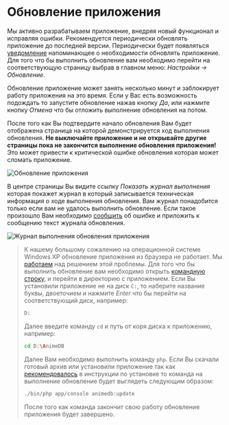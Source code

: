# Обновление приложения

Мы активно разрабатываем приложение, внедряя новый функционал и исправляя ошибки. Рекомендуется периодически обновлять
приложение до последней версии. Периодически будет появляться [уведомление](/ru/user/general/notice.md) напоминающее о
необходимости обновлять приложение. Для того что бы выполнить обновление вам необходимо перейти на соответствующую
страницу выбрав в главном меню: *Настройки -> Обновление*.

Обновление приложение может занять несколько минут и заблокирует работу приложения на это время. Если у Вас есть
возможность подождать то запустите обновление нажав кнопку *Да*, или нажмите кнопку *Отмена* что бы отложить выполнение
обновления на потом.

После того как Вы подтвердите начало обновления Вам будет отображена страница на которой демонстрируется ход
выполнения обновления. **Не выключайте приложение и не открывайте другие страницы пока не закончится выполнение
обновления приложения!** Это может привести к критической ошибке обновления которая может сломать приложение.

![Обновление приложения](https://raw.github.com/anime-db/anime-db-docs/master/images/ru/general/update.jpg)

В центре страницы Вы видите ссылку *Показать журнал выполнения* которая покажет журнал в который записывается
техническая информация о ходе выполнения обновления. Вам журнал понадобится только если вам не удалось выполнить
обновление. Если такое произошло Вам необходимо [сообщить](https://github.com/anime-db/anime-db/issues) об ошибке и
приложить к сообщению текст журнала обновления.

![Журнал выполнения обновления приложения](https://raw.github.com/anime-db/anime-db-docs/master/images/ru/general/update_log.jpg)

<a name="update-win-xp"></a>

> К нашему большому сожалению на операционной системе Windows XP обновление приложения из браузера не работает. Мы
[работаем](https://github.com/anime-db/catalog-bundle/issues/71) над решением этой проблемы. Для того что бы выполнить
обновление вам необходимо открыть [командную
строку](http://windows.microsoft.com/ru-ru/windows/command-prompt-faq#1TC=windows-7), и перейти в директорию с
приложением. Если Вы установили приложение не на диск `C:`, то наберите название буквы, двоеточием и нажмите *Enter*
что бы перейти на соответствующий диск, например:
>
> ```bash
> D:
> ```
>
> Далее введите команду `cd` и путь от коря диска к приложению, например:
>
> ```bash
> cd D:\AnimeDB 
> ```
> 
> Далее Вам необходимо выполнить команду `php`. Если Вы скачали готовый архив или установили приложение так как
[рекомендовалось](/ru/user/install/source/windows.md#stap-2) в инструкции по установке то команда на выполнение
обновление будет выглядеть следующим образом:
>
> ```bash
> ./bin/php app/console animedb:update
> ```
>
> После того как команда закончит свою работу обновление приложения будет завершено.
